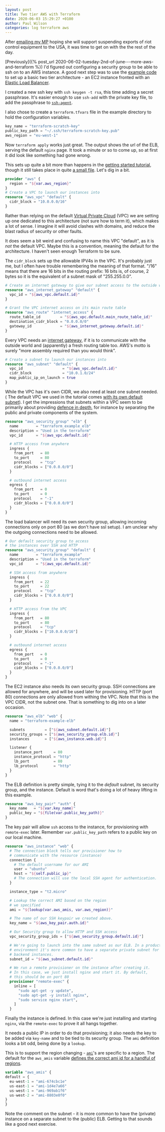```yaml
---
layout: post
title: Two tier AWS with Terraform
date: 2020-06-03 15:29:27 +0100
author: Paul Wilson
categories: log terraform aws
---
```


After [emailing my MP](https://twitter.com/paulanthonywils/status/1268115099497136128) hoping she will support suspending exports of riot control equipment to the USA, it was time to get on with the the rest of the day.

[Previously]({% post_url 2020-06-02-tuesday-2nd-of-june---more-aws-and-terraform %}) I'd figured out configuring a security group to be able to ssh on to an AWS instance. A good next step was to use the [example code](https://github.com/terraform-providers/terraform-provider-aws/tree/master/examples/two-tier) to set up a basic two tier architecture - an EC2 instance fronted with an [Elastic Load Balancer](https://aws.amazon.com/elasticloadbalancing/).

I created a new ssh key with `ssh keygen -t rsa`, this time adding a secret passphrase. It's easier enough to use `ssh-add` with the private key file, to add the passphrase to [`ssh-agent`](https://en.wikipedia.org/wiki/Ssh-agent).

I also chose to create a `terraform.tfvars` file in the example directory to hold the configuration variables.

```terraform
key_name = "terraform-scratch-key"
public_key_path = "~/.ssh/terraform-scratch-key.pub"
aws_region = "eu-west-1"
```

Now `terraform apply` works just great. The output shows the url of the ELB, serving the default `nginx` page. It took a minute or so to come up, so at first it did look like something had gone wrong.

This sets up quite a bit more than happens in the [getting started tutorial](https://learn.hashicorp.com/terraform/getting-started/intro), though it still takes place in quite [a small file](https://github.com/terraform-providers/terraform-provider-aws/blob/master/examples/two-tier/main.tf). Let's dig in a bit.

```terraform
provider "aws" {
  region = "${var.aws_region}"
}
# Create a VPC to launch our instances into
resource "aws_vpc" "default" {
  cidr_block = "10.0.0.0/16"
}
```
Rather than relying on the default [Virtual Private Cloud](https://docs.aws.amazon.com/vpc/latest/userguide/what-is-amazon-vpc.html) (VPC) we are setting up one dedicated to this architecture (not sure how to term it), which makes a lot of sense. I imagine it will avoid clashes with domains, and reduce the blast radius of security or other faults.

It does seem a bit weird and confusing to name this VPC "default", as it is _not_ the default VPC. Maybe this is a convention, meaning the default for the architecture. I haven't seen enough Terraform to be sure.

The `cidr_block` sets up the allowable IPV4s in the VPC. It's probably just me, but I often have trouble remembering the meaning of that format. "/16" means that there are 16 bits in the routing prefix: 16 bits is, of course, 2 bytes so it is the equivalent of a subnet mask of "255.255.0.0".


```terraform
# Create an internet gateway to give our subnet access to the outside world
resource "aws_internet_gateway" "default" {
  vpc_id = "${aws_vpc.default.id}"
}

# Grant the VPC internet access on its main route table
resource "aws_route" "internet_access" {
  route_table_id         = "${aws_vpc.default.main_route_table_id}"
  destination_cidr_block = "0.0.0.0/0"
  gateway_id             = "${aws_internet_gateway.default.id}"
}
```

Every VPC needs an [internet gateway](https://docs.aws.amazon.com/vpc/latest/userguide/VPC_Internet_Gateway.html), if it is to communicate with the outside world and (apparently) a fresh routing table too. AWS's motto is surely "more assembly required than you would think".

```terraform
# Create a subnet to launch our instances into
resource "aws_subnet" "default" {
  vpc_id                  = "${aws_vpc.default.id}"
  cidr_block              = "10.0.1.0/24"
  map_public_ip_on_launch = true
}
```

While the VPC has it's own CIDR, we also need at least one  subnet needed. (    The default VPC we used in the tutorial comes [with its own default subnet](https://docs.aws.amazon.com/vpc/latest/userguide/default-vpc.html)). I get the impressions that subnets within a VPC seem to be primarily about providing [defence in depth](https://en.wikipedia.org/wiki/Defense_in_depth_%28computing%29), for instance by separating the public and private components of the system.

```terraform
resource "aws_security_group" "elb" {
  name        = "terraform_example_elb"
  description = "Used in the terraform"
  vpc_id      = "${aws_vpc.default.id}"

  # HTTP access from anywhere
  ingress {
    from_port   = 80
    to_port     = 80
    protocol    = "tcp"
    cidr_blocks = ["0.0.0.0/0"]
  }

  # outbound internet access
  egress {
    from_port   = 0
    to_port     = 0
    protocol    = "-1"
    cidr_blocks = ["0.0.0.0/0"]
  }
}
```

The load balancer will need its own security group, allowing incoming connections only on port 80 (as we don't have ssl setup). I am unclear why the outgoing connections need to be allowed.

```terraform
# Our default security group to access
# the instances over SSH and HTTP
resource "aws_security_group" "default" {
  name        = "terraform_example"
  description = "Used in the terraform"
  vpc_id      = "${aws_vpc.default.id}"

  # SSH access from anywhere
  ingress {
    from_port   = 22
    to_port     = 22
    protocol    = "tcp"
    cidr_blocks = ["0.0.0.0/0"]
  }

  # HTTP access from the VPC
  ingress {
    from_port   = 80
    to_port     = 80
    protocol    = "tcp"
    cidr_blocks = ["10.0.0.0/16"]
  }

  # outbound internet access
  egress {
    from_port   = 0
    to_port     = 0
    protocol    = "-1"
    cidr_blocks = ["0.0.0.0/0"]
  }
}
```

The EC2 instance also needs its own security group. SSH connections are allowed for anywhere, and will be used later for provisioning. HTTP (port 80) connections are only allowed from withing the VPC. Note that this is the VPC CIDR, not the subnet one. That is something to dig into on a later occasion.

```terraform
resource "aws_elb" "web" {
  name = "terraform-example-elb"

  subnets         = ["${aws_subnet.default.id}"]
  security_groups = ["${aws_security_group.elb.id}"]
  instances       = ["${aws_instance.web.id}"]

  listener {
    instance_port     = 80
    instance_protocol = "http"
    lb_port           = 80
    lb_protocol       = "http"
  }
}
```

The ELB definition is pretty simple, tying it to the _default_ subnet, its security group, and the instance. Default is word that's doing a lot of heavy lifting in this example.

```terraform
resource "aws_key_pair" "auth" {
  key_name   = "${var.key_name}"
  public_key = "${file(var.public_key_path)}"
}
```

The key pair will allow `ssh` access to the instance, for provisioning with `remote-exec` later. Remember `var.public_key_path` refers to a public key on our local machine.


```terraform
resource "aws_instance" "web" {
  # The connection block tells our provisioner how to
  # communicate with the resource (instance)
  connection {
    # The default username for our AMI
    user = "ubuntu"
    host = "${self.public_ip}"
    # The connection will use the local SSH agent for authentication.
  }

  instance_type = "t2.micro"

  # Lookup the correct AMI based on the region
  # we specified
  ami = "${lookup(var.aws_amis, var.aws_region)}"

  # The name of our SSH keypair we created above.
  key_name = "${aws_key_pair.auth.id}"

  # Our Security group to allow HTTP and SSH access
  vpc_security_group_ids = ["${aws_security_group.default.id}"]

  # We're going to launch into the same subnet as our ELB. In a production
  # environment it's more common to have a separate private subnet for
  # backend instances.
  subnet_id = "${aws_subnet.default.id}"

  # We run a remote provisioner on the instance after creating it.
  # In this case, we just install nginx and start it. By default,
  # this should be on port 80
  provisioner "remote-exec" {
    inline = [
      "sudo apt-get -y update",
      "sudo apt-get -y install nginx",
      "sudo service nginx start",
    ]
  }
  ```

  Finally the instance is defined. In this case we're just installing and starting `nginx`, via the `remote-exec` to prove it all hangs together.

  It needs a public IP in order to do that provisioning; it also needs the key to be added via `key-name` and to be tied to its security group. The `ami` definition looks a bit odd, being done by a `lookup`.
  
  This is to support the region changing - [`ami`](https://docs.aws.amazon.com/AWSEC2/latest/UserGuide/AMIs.html)'s are specific to a region. The default for the `aws_amis` variable [defines the correct ami id for a handful of regions](https://github.com/terraform-providers/terraform-provider-aws/blob/master/examples/two-tier/variables.tf#L21).

  ```terraform
  variable "aws_amis" {
  default = {
    eu-west-1 = "ami-674cbc1e"
    us-east-1 = "ami-1d4e7a66"
    us-west-1 = "ami-969ab1f6"
    us-west-2 = "ami-8803e0f0"
  }
}
```

Note the comment on the subnet - it is more common to have the (private) instance on a separate subnet to the (public) ELB. Getting to that sounds like a good next exercise.








